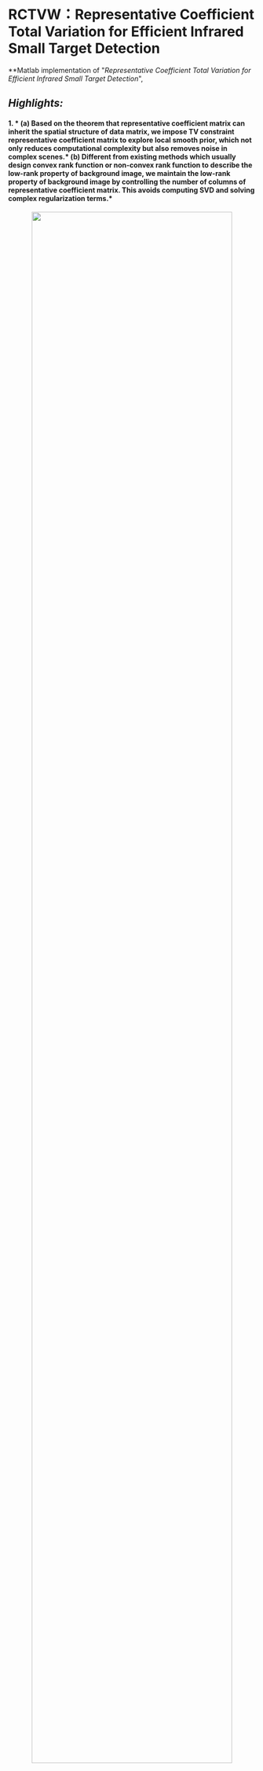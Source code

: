 # RCTVW：Representative Coefficient Total Variation for Efficient Infrared Small Target Detection
**Matlab implementation of "*Representative Coefficient Total Variation for Efficient Infrared Small Target Detection*", 
## *Highlights:*
#### 1. * (a) Based on the theorem that representative coefficient matrix can inherit the spatial structure of data matrix, we impose TV constraint representative coefficient matrix to explore local smooth prior, which not only reduces computational complexity but also removes noise in complex scenes.* (b) Different from existing methods which usually design convex rank function or non-convex rank function to describe the low-rank property of background image, we maintain the low-rank property of background image by controlling the number of columns of representative coefficient matrix. This avoids computing SVD and solving complex regularization terms.*
 <p align="center"> <img src="https://raw.github.com/LiuTing20a/RCTVW/master/Figs/flow.png" width="90%"> </p>
 
 #### 2. *To demonstrate the advantages of the NFTDGSTV method, we compare it with other eiught methods on six different real infrared image scenes.*
 <p align="center"> <img src="https://raw.github.com/LiuTing20a/RCTVW/master/Figs/ZST1.png" width="90%"> </p>
 <p align="center"> <img src="https://raw.github.com/LiuTing20a/RCTVW/master/Figs/ZST2.png" width="90%"> </p>
 
## Get Started
Run Demo_RCTVW.

## Details
For details such as parameter setting, please refer to [<a href="[https://ieeexplore.ieee.org/abstract/document/10286118">pdf</a>].



## Citation

```
  @article{liu2023representative,
  title={Representative Coefficient Total Variation for Efficient Infrared Small Target Detection},
  author={Liu, Ting and Yang, Jungang and Li, Boyang and Wang, Yingqian and An, Wei},
  journal={IEEE Transactions on Geoscience and Remote Sensing},
  year={2023},
  publisher={IEEE}
}

```

## Contact
**Any question regarding this work can be addressed to [liuting@nudt.edu.cn](liuting@nudt.edu.cn).**
